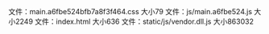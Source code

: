 文件：main.a6fbe524bfb7a8f3f464.css 大小79
文件：js/main.a6fbe524.js 大小2249
文件：index.html 大小636
文件：static/js/vendor.dll.js 大小863032
